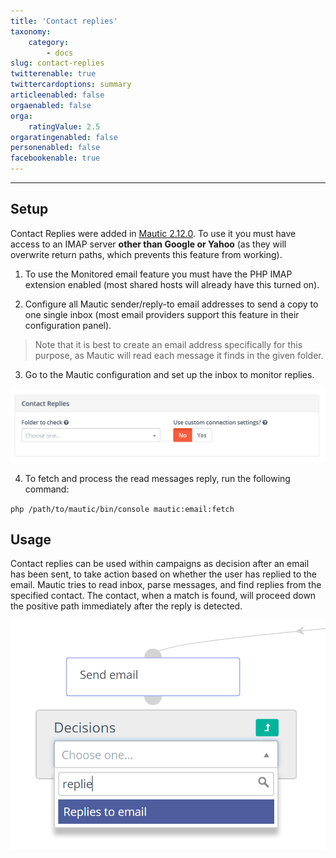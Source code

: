```yaml
---
title: 'Contact replies'
taxonomy:
    category:
        - docs
slug: contact-replies
twitterenable: true
twittercardoptions: summary
articleenabled: false
orgaenabled: false
orga:
    ratingValue: 2.5
orgaratingenabled: false
personenabled: false
facebookenable: true
---
```


---------------------
## Setup

Contact Replies were added in [Mautic 2.12.0][mautic-212]. To use it you must have access to an IMAP server **other than Google or Yahoo** (as they will overwrite return paths, which prevents this feature from working).

1. To use the Monitored email feature you must have the PHP IMAP extension enabled (most shared hosts will already have this turned on).

2. Configure all Mautic sender/reply-to email addresses to send a copy to one single inbox (most email providers support this feature in their configuration panel).  

 > Note that it is best to create an email address specifically for this purpose, as Mautic will read each message it finds in the given folder.

3. Go to the Mautic configuration and set up the inbox to monitor replies.

![Contact Replies IMAP folder](contact-replies-imap-folder.png "Contact Replies IMAP folder")

4. To fetch and process the read messages reply, run the following command:

`php /path/to/mautic/bin/console mautic:email:fetch`

## Usage

Contact replies can be used within campaigns as decision after an email has been sent, to take action based on whether the user has replied to the email. Mautic tries to read inbox, parse messages, and find replies from the specified contact. The contact, when a match is found, will proceed down the positive path immediately after the reply is detected.

![Contact Replies campaign decision](contact-replies-campaign-decision.png)

[mautic-212]: <https://github.com/mautic/mautic/releases/tag/2.12.0>
